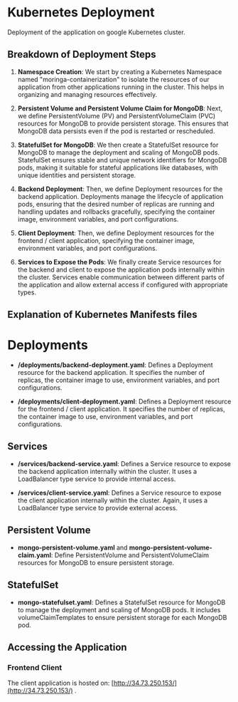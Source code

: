 # Kubernetes Deployment

Deployment of the application on google Kubernetes cluster.

## Breakdown of Deployment Steps

1. **Namespace Creation**: We start by creating a Kubernetes Namespace named "moringa-containerization" to isolate the resources of our application from other applications running in the cluster. This helps in organizing and managing resources effectively.

2. **Persistent Volume and Persistent Volume Claim for MongoDB**: Next, we define PersistentVolume (PV) and PersistentVolumeClaim (PVC) resources for MongoDB to provide persistent storage. This ensures that MongoDB data persists even if the pod is restarted or rescheduled.

3. **StatefulSet for MongoDB**: We then create a StatefulSet resource for MongoDB to manage the deployment and scaling of MongoDB pods. StatefulSet ensures stable and unique network identifiers for MongoDB pods, making it suitable for stateful applications like databases, with unique identities and persistent storage.

4. **Backend Deployment**: Then, we define Deployment resources for the backend application. Deployments manage the lifecycle of application pods, ensuring that the desired number of replicas are running and handling updates and rollbacks gracefully, specifying the container image, environment variables, and port configurations.

5. **Client Deployment**: Then, we define Deployment resources for the frontend / client application, specifying the container image, environment variables, and port configurations.

6. **Services to Expose the Pods**: We finally create Service resources for the backend and client to expose the application pods internally within the cluster. Services enable communication between different parts of the application and allow external access if configured with appropriate types.

## Explanation of Kubernetes Manifests files

# Deployments

- **/deployments/backend-deployment.yaml**: Defines a Deployment resource for the backend application. It specifies the number of replicas, the container image to use, environment variables, and port configurations.

- **/deployments/client-deployment.yaml**: Defines a Deployment resource for the frontend / client application. It specifies the number of replicas, the container image to use, environment variables, and port configurations.

## Services

- **/services/backend-service.yaml**: Defines a Service resource to expose the backend application internally within the cluster. It uses a LoadBalancer type service to provide internal access.

- **/services/client-service.yaml**: Defines a Service resource to expose the client application internally within the cluster. Again, it uses a LoadBalancer type service to provide external access.

## Persistent Volume

- **mongo-persistent-volume.yaml** and **mongo-persistent-volume-claim.yaml**: Define PersistentVolume and PersistentVolumeClaim resources for MongoDB to ensure persistent storage.

## StatefulSet

- **mongo-statefulset.yaml**: Defines a StatefulSet resource for MongoDB to manage the deployment and scaling of MongoDB pods. It includes volumeClaimTemplates to ensure persistent storage for each MongoDB pod.

## Accessing the Application

### Frontend Client

The client application is hosted on: [http://34.73.250.153/](http://34.73.250.153/) .
